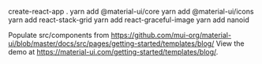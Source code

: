 create-react-app .
yarn add @material-ui/core
yarn add @material-ui/icons
yarn add react-stack-grid
yarn add react-graceful-image
yarn add nanoid

Populate src/components from https://github.com/mui-org/material-ui/blob/master/docs/src/pages/getting-started/templates/blog/
View the demo at https://material-ui.com/getting-started/templates/blog/.